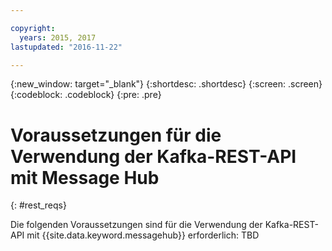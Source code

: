 ```yaml
---

copyright:
  years: 2015, 2017
lastupdated: "2016-11-22"

---
```


{:new_window: target="_blank"}
{:shortdesc: .shortdesc}
{:screen: .screen}
{:codeblock: .codeblock}
{:pre: .pre}

# Voraussetzungen für die Verwendung der Kafka-REST-API mit Message Hub
{: #rest_reqs}

Die folgenden Voraussetzungen sind für die Verwendung der Kafka-REST-API mit {{site.data.keyword.messagehub}} erforderlich:
TBD

<!-- TBC. Reqs needed here -->

